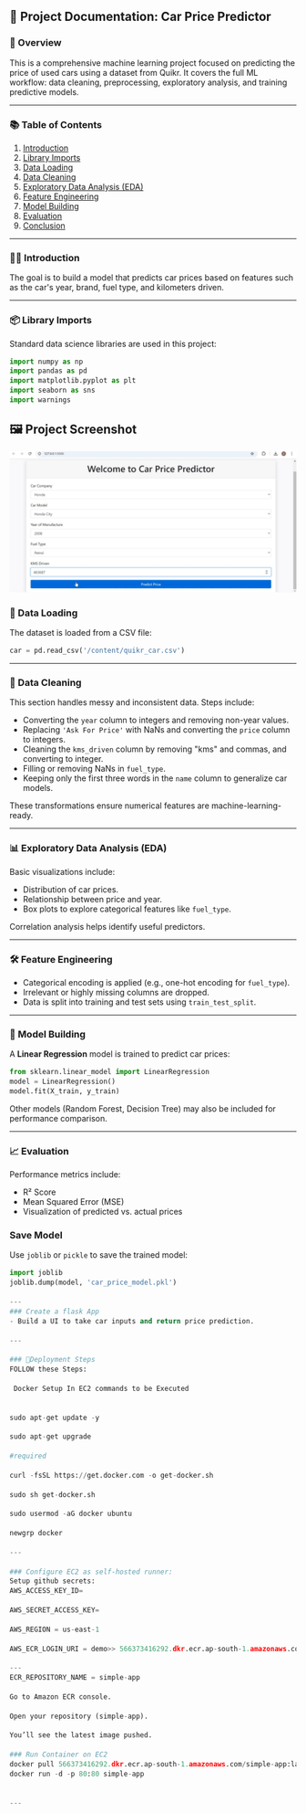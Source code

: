 

## 📘 Project Documentation: Car Price Predictor

### 📄 Overview
This is a comprehensive machine learning project focused on predicting the price of used cars using a dataset from Quikr. It covers the full ML workflow: data cleaning, preprocessing, exploratory analysis, and training predictive models.

---

### 📚 Table of Contents

1. [Introduction](#introduction)
2. [Library Imports](#library-imports)
3. [Data Loading](#data-loading)
4. [Data Cleaning](#data-cleaning)
5. [Exploratory Data Analysis (EDA)](#exploratory-data-analysis-eda)
6. [Feature Engineering](#feature-engineering)
7. [Model Building](#model-building)
8. [Evaluation](#evaluation)
9. [Conclusion](#conclusion)

---

### 🧑‍🏫 Introduction

The goal is to build a model that predicts car prices based on features such as the car's year, brand, fuel type, and kilometers driven.

---

### 📦 Library Imports

Standard data science libraries are used in this project:
```python
import numpy as np
import pandas as pd
import matplotlib.pyplot as plt
import seaborn as sns
import warnings
```

## 🖼️ Project Screenshot

![AI Chatbot Screenshot](https://github.com/zunairanureen/Car-Price-Predictor1/blob/main/Capture.JPG?raw=true)



### 📂 Data Loading

The dataset is loaded from a CSV file:
```python
car = pd.read_csv('/content/quikr_car.csv')
```

---

### 🧹 Data Cleaning

This section handles messy and inconsistent data. Steps include:

- Converting the `year` column to integers and removing non-year values.
- Replacing `'Ask For Price'` with NaNs and converting the `price` column to integers.
- Cleaning the `kms_driven` column by removing "kms" and commas, and converting to integer.
- Filling or removing NaNs in `fuel_type`.
- Keeping only the first three words in the `name` column to generalize car models.

These transformations ensure numerical features are machine-learning-ready.

---

### 📊 Exploratory Data Analysis (EDA)

Basic visualizations include:
- Distribution of car prices.
- Relationship between price and year.
- Box plots to explore categorical features like `fuel_type`.

Correlation analysis helps identify useful predictors.

---

### 🛠️ Feature Engineering

- Categorical encoding is applied (e.g., one-hot encoding for `fuel_type`).
- Irrelevant or highly missing columns are dropped.
- Data is split into training and test sets using `train_test_split`.

---

### 🤖 Model Building

A **Linear Regression** model is trained to predict car prices:
```python
from sklearn.linear_model import LinearRegression
model = LinearRegression()
model.fit(X_train, y_train)
```

Other models (Random Forest, Decision Tree) may also be included for performance comparison.

---

### 📈 Evaluation

Performance metrics include:
- R² Score
- Mean Squared Error (MSE)
- Visualization of predicted vs. actual prices

### Save Model
Use `joblib` or `pickle` to save the trained model:
```python
import joblib
joblib.dump(model, 'car_price_model.pkl')

---
### Create a flask App
- Build a UI to take car inputs and return price prediction.

---

### 🚀Deployment Steps
FOLLOW these Steps:

 Docker Setup In EC2 commands to be Executed


sudo apt-get update -y

sudo apt-get upgrade

#required

curl -fsSL https://get.docker.com -o get-docker.sh

sudo sh get-docker.sh

sudo usermod -aG docker ubuntu

newgrp docker

---

### Configure EC2 as self-hosted runner:
Setup github secrets:
AWS_ACCESS_KEY_ID=

AWS_SECRET_ACCESS_KEY=

AWS_REGION = us-east-1

AWS_ECR_LOGIN_URI = demo>> 566373416292.dkr.ecr.ap-south-1.amazonaws.com

---
ECR_REPOSITORY_NAME = simple-app

Go to Amazon ECR console.

Open your repository (simple-app).

You’ll see the latest image pushed.

### Run Container on EC2
docker pull 566373416292.dkr.ecr.ap-south-1.amazonaws.com/simple-app:latest
docker run -d -p 80:80 simple-app


---




